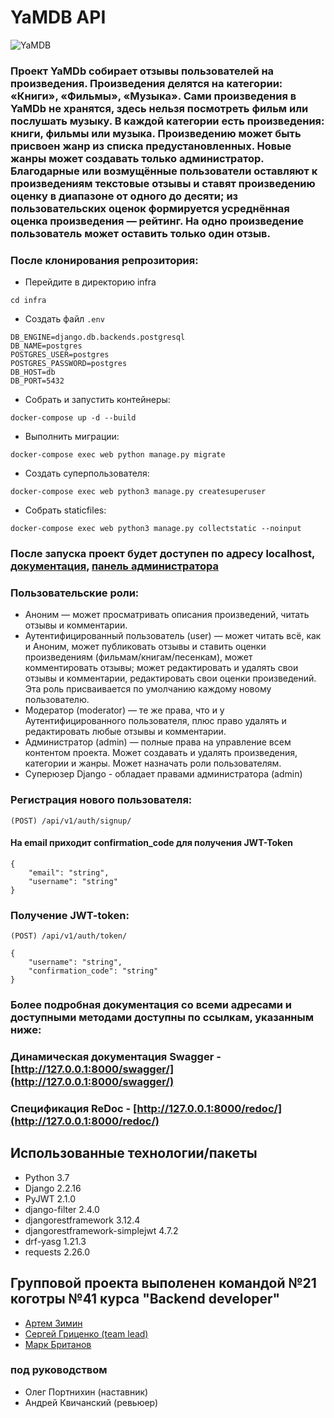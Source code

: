 # YaMDB API

![YaMDB](https://github.com/m4rker/yamdb_final/actions/workflows/yamdb_workflow.yml/badge.svg)

### Проект YaMDb собирает отзывы пользователей на произведения. Произведения делятся на категории: «Книги», «Фильмы», «Музыка». Сами произведения в YaMDb не хранятся, здесь нельзя посмотреть фильм или послушать музыку. В каждой категории есть произведения: книги, фильмы или музыка. Произведению может быть присвоен жанр из списка предустановленных. Новые жанры может создавать только администратор. Благодарные или возмущённые пользователи оставляют к произведениям текстовые отзывы и ставят произведению оценку в диапазоне от одного до десяти; из пользовательских оценок формируется усреднённая оценка произведения — рейтинг. На одно произведение пользователь может оставить только один отзыв.

### После клонирования репрозитория:

- Перейдите в директорию infra
``` 
cd infra 
```
- Создать файл ``` .env ```

```
DB_ENGINE=django.db.backends.postgresql
DB_NAME=postgres
POSTGRES_USER=postgres
POSTGRES_PASSWORD=postgres
DB_HOST=db
DB_PORT=5432 
```
- Собрать и запустить контейнеры:
``` 
docker-compose up -d --build 
```

- Выполнить миграции:
``` 
docker-compose exec web python manage.py migrate 
```

- Создать суперпользователя:
``` 
docker-compose exec web python3 manage.py createsuperuser 
```

- Собрать staticfiles:
``` 
docker-compose exec web python3 manage.py collectstatic --noinput 
```

### После запуска проект будет доступен по адресу localhost, [документация](localhost/redoc/), [панель администратора](localhost/admin/)

### Пользовательские роли:
* Аноним — может просматривать описания произведений, читать отзывы и комментарии.
* Аутентифицированный пользователь (user) — может читать всё, как и Аноним, может публиковать отзывы и ставить оценки произведениям (фильмам/книгам/песенкам), может комментировать отзывы; может редактировать и удалять свои отзывы и комментарии, редактировать свои оценки произведений. Эта роль присваивается по умолчанию каждому новому пользователю.
* Модератор (moderator) — те же права, что и у Аутентифицированного пользователя, плюс право удалять и редактировать любые отзывы и комментарии.
* Администратор (admin) — полные права на управление всем контентом проекта. Может создавать и удалять произведения, категории и жанры. Может назначать роли пользователям.
* Суперюзер Django - обладает правами администратора (admin) 
>
### Регистрация нового пользователя:
```(POST) /api/v1/auth/signup/```
#### На email приходит confirmation_code для получения JWT-Token
```
{ 
    "email": "string",
    "username": "string"
}
```
>
### Получение JWT-token:
```(POST) /api/v1/auth/token/```
```
{
    "username": "string",
    "confirmation_code": "string"
}
```
### Более подробная документация со всеми адресами и доступными методами доступны по ссылкам, указанным ниже:
>
### Динамическая документация Swagger - [http://127.0.0.1:8000/swagger/](http://127.0.0.1:8000/swagger/)
>
### Спецификация ReDoc - [http://127.0.0.1:8000/redoc/](http://127.0.0.1:8000/redoc/)

## Использованные технологии/пакеты
* Python 3.7
* Django 2.2.16
* PyJWT 2.1.0
* django-filter 2.4.0
* djangorestframework 3.12.4
* djangorestframework-simplejwt 4.7.2
* drf-yasg 1.21.3
* requests 2.26.0

## Групповой проекта выполенен командой №21 коготры №41 курса "Backend developer"
* [Артем  Зимин](https://github.com/G1lza92)
* [Сергей Гриценко (team lead)](https://github.com/GritsenkoSerge/)
* [Марк Британов](https://github.com/M4rk-er)
### под руководством
* Олег Портнихин (наставник)
* Андрей Квичанский (ревьюер)
